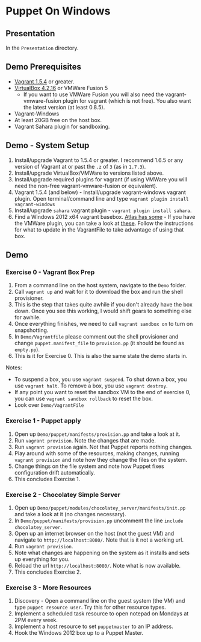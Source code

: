 Puppet On Windows
==================================

## Presentation

In the `Presentation` directory.

## Demo Prerequisites

 * [Vagrant 1.5.4](http://downloads.vagrantup.com/tags/v1.5.4) or greater.
 * [VirtualBox 4.2.16](https://www.virtualbox.org/wiki/Downloads) or VMWare Fusion 5
    * If you want to use VMWare Fusion you will also need the vagrant-vmware-fusion plugin for vagrant (which is not free). You also want the latest version (at least 0.8.5).
 * Vagrant-Windows
 * At least 20GB free on the host box.
 * Vagrant Sahara plugin for sandboxing.

## Demo - System Setup

 1. Install/upgrade Vagrant to 1.5.4 or greater. I recommend 1.6.5 or any version of Vagrant at or past the `.z` of `3` (as in `1.7.3`).
 1. Install/upgrade VirtualBox/VMWare to versions listed above.
 1. Install/upgrade required plugins for vagrant (if using VMWare you will need the non-free vagrant-vmware-fusion or equivalent).
 1. Vagrant 1.5.4 (and below) - Install/upgrade vagrant-windows vagrant plugin. Open terminal/command line and type `vagrant plugin install vagrant-windows`
 1. Install/upgrade `sahara` vagrant plugin - `vagrant plugin install sahara`.
 1. Find a Windows 2012 x64 vagrant basebox. [Atlas has some](https://atlas.hashicorp.com/boxes/search?utf8=%E2%9C%93&sort=&provider=&q=windows) - If you have the VMWare plugin, you can take a look at [these](https://atlas.hashicorp.com/opentable/). Follow the instructions for what to update in the VagrantFile to take advantage of using that box.

## Demo

### Exercise 0 - Vagrant Box Prep

 1. From a command line on the host system, navigate to the `Demo` folder.
 1. Call `vagrant up` and wait for it to download the box and run the shell provisioner.
   1. This is the step that takes quite awhile if you don't already have the box down. Once you see this working, I would shift gears to something else for awhile.
 1. Once everything finishes, we need to call `vagrant sandbox on` to turn on snapshotting.
 1. In `Demo/Vagrantfile` please comment out the shell provisioner and change `puppet.manifest_file` to `provision.pp` (it should be found as `empty.pp`).
 1. This is it for Exercise 0. This is also the same state the demo starts in.

Notes:
 * To suspend a box, you use `vagrant suspend`. To shut down a box, you use `vagrant halt`. To remove a box, you use `vagrant destroy`.
 * If any point you want to reset the sandbox VM to the end of exercise 0, you can use `vagrant sandbox rollback` to reset the box.
 * Look over `Demo/VagrantFile`

### Exercise 1 - Puppet apply

 1. Open up `Demo/puppet/manifests/provision.pp` and take a look at it.
 1. Run `vagrant provision`. Note the changes that are made.
 1. Run `vagrant provision` again. Not that Puppet reports nothing changes.
 1. Play around with some of the resources, making changes, running `vagrant provision` and note how they change the files on the system.
 1. Change things on the file system and note how Puppet fixes configuration drift automatically.
 1. This concludes Exercise 1.

### Exercise 2 - Chocolatey Simple Server
 1. Open up `Demo/puppet/modules/chocolatey_server/manifests/init.pp` and take a look at it (no changes necessary).
 1. In `Demo/puppet/manifests/provision.pp` uncomment the line `include chocolatey_server`.
 1. Open up an internet browser on the host (not the guest VM) and navigate to `http://localhost:8080/`. Note that is it not a working url.
 1. Run `vagrant provision`.
 1. Note what changes are happening on the system as it installs and sets up everything for you.
 1. Reload the url `http://localhost:8080/`. Note what is now available.
 1. This concludes Exercise 2.

### Exercise 3 - More Resources
 1. Discovery - Open a command line on the guest system (the VM) and type `puppet resource user`. Try this for other resource types.
 1. Implement a scheduled task resource to open notepad on Mondays at 2PM every week.
 1. Implement a host resource to set `puppetmaster` to an IP address.
 1. Hook the Windows 2012 box up to a Puppet Master.


